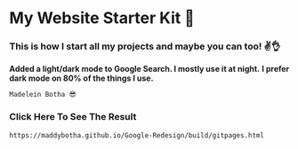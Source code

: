 ﻿# My Website Starter Kit 👋

### This is how I start all my projects and maybe you can too! ✌👌

**Added a light/dark mode to Google Search. I mostly use it at night.**
**I prefer dark mode on 80% of the things I use.**

```
Madelein Botha 😎
```


### Click Here To See The Result

```
https://maddybotha.github.io/Google-Redesign/build/gitpages.html
```